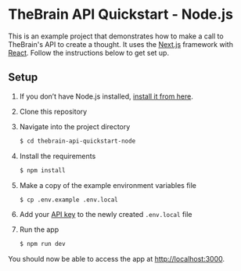 # TheBrain API Quickstart - Node.js

This is an example project that demonstrates how to make a call to TheBrain's API to create a thought. It uses the [Next.js](https://nextjs.org/) framework with [React](https://reactjs.org/). Follow the instructions below to get set up.

## Setup

1. If you don’t have Node.js installed, [install it from here](https://nodejs.org/en/).

2. Clone this repository

3. Navigate into the project directory

   ```bash
   $ cd thebrain-api-quickstart-node
   ```

4. Install the requirements

   ```bash
   $ npm install
   ```

5. Make a copy of the example environment variables file
   ```bash
   $ cp .env.example .env.local
   ```
6. Add your [API key](https://app.thebrain.com/apiKeys) to the newly created `.env.local` file

7. Run the app

   ```bash
   $ npm run dev
   ```

You should now be able to access the app at [http://localhost:3000](http://localhost:3000).
